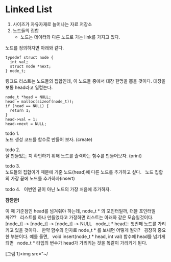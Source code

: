 # Linked List

1. 사이즈가 자유자재로 늘어나는 자료 저장소
2. 노드들의 집합
    * 노드는 데이터와 다른 노드로 가는 link를 가지고 있다.

노드를 정의하자면 아래와 같다.  
```
typedef struct node {
  int val;
  struct node *next;
} node_t;
```
링크드 리스트는 노드들의 집합인데, 이 노드들 중에서 대장 한명을 뽑을 것이다.
대장을 보통 head라고 일컫는다.
```
node_t *head = NULL;
head = malloc(sizeof(node_t));
if (head == NULL) {
  return 1;
}
head->val = 1;
head->next = NULL;
```
todo 1.  
노드 생성 코드를 함수로 만들어 보자. (create)  

todo 2.  
잘 만들었는 지 확인하기 위해 노드를 출력하는 함수를 만들어보자. (print)

todo 3.  
노드들의 집합이기 때문에 기준 노드(head)에 다른 노드를 추가하고 싶다.  
노드 집합의 가장 끝에 노드를 추가하자(insert)

todo 4.  
이번엔 끝이 아닌 노드의 가장 처음에 추가하자.  

**잠깐만!**    

이 때 기준점인 head를 넘겨줘야 하는데, node_t * 의 포인터일까, 더블 포인터일까???   
리스트를 하나 만들었다고 가정하면 리스트는 아래와 같은 모습일것이다.  
[node_t] -> [node_t] -> [node_t] -> NULL  
node_t * head는 첫번째 노드를 가리키고 있을 것이다.  
만약 함수의 인자로 node_t * 를 보내면 어떻게 될까?  
굉장히 중요한 부분이다. 예를 들면,  
void insert(node_t * head, int val) 함수에 head를 넘기게 되면  
node_t * 타입의 변수가 head가 가리키는 것을 똑같이 가리키게 된다.

[그림 1]<img src="~/








